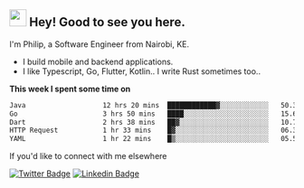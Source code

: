 <h2><img src="https://slackmojis.com/emojis/3643-cool-doge/download" width="30"/> Hey! Good to see you here.</h2>

<p>I'm Philip, a Software Engineer from Nairobi, KE. 

- I build mobile and backend applications.
- I like Typescript, Go, Flutter, Kotlin.. I write Rust sometimes too..</p>

**This week I spent some time on**
<!--START_SECTION:waka-->

```txt
Java                   12 hrs 20 mins  ████████████▓░░░░░░░░░░░░   50.38 %
Go                     3 hrs 50 mins   ████░░░░░░░░░░░░░░░░░░░░░   15.68 %
Dart                   2 hrs 38 mins   ██▓░░░░░░░░░░░░░░░░░░░░░░   10.78 %
HTTP Request           1 hr 33 mins    █▓░░░░░░░░░░░░░░░░░░░░░░░   06.35 %
YAML                   1 hr 22 mins    █▒░░░░░░░░░░░░░░░░░░░░░░░   05.58 %
```

<!--END_SECTION:waka-->

If you'd like to connect with me elsewhere

[![Twitter Badge](https://img.shields.io/badge/-Twitter-1ca0f1?style=flat-square&labelColor=1ca0f1&logo=twitter&logoColor=white&link=https://twitter.com/_diogorodrigues)](https://twitter.com/kimathiphil)  [![Linkedin Badge](https://img.shields.io/badge/-LinkedIn-blue?style=flat-square&logo=Linkedin&logoColor=white&link=https://www.linkedin.com/in/philip-kimathi-2604a9114/)](https://www.linkedin.com/in/philip-kimathi-2604a9114/)
